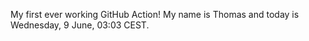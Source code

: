 My first ever working GitHub Action!
My name is Thomas and today is Wednesday, 9 June, 03:03 CEST. 
